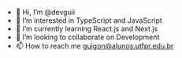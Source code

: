 - 👋 Hi, I’m @devguii
- 👀 I’m interested in TypeScript and JavaScript
- 🌱 I’m currently learning React.js and Next.js
- 💞️ I’m looking to collaborate on Development
- 📫 How to reach me guigon@alunos.utfpr.edu.br

